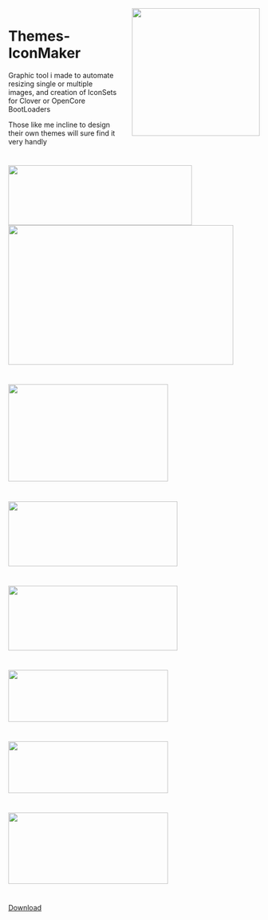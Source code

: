 <img style="float: right; margin-left: 30px; margin-bottom: 20px;" width="256" height="256" src="assets/Utilities/logo.png" align="right">

# Themes-IconMaker
Graphic tool i made to automate resizing single or multiple images, and creation of IconSets for Clover or OpenCore BootLoaders

Those like me incline to design their own themes will sure find it very handly 

#

<img src="assets/image_0.png" width="368" height="120">

<img src="assets/image_1.png" width="451" height="280">

#
<img src="assets/image_2.png" width="320" height="195">

#
<img src="assets/image_3.png" width="339" height="130">

#
<img src="assets/image_4.png" width="339" height="130">

#
<img src="assets/image_6.png" width="320" height="104">

#
<img src="assets/image_7.png" width="320" height="104">

#
<img src="assets/image_5.png" width="320" height="143">

#
[Download](https://github.com/LAbyOneUk/Themes-IconMaker/releases)
